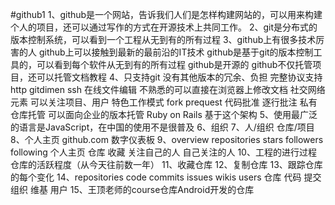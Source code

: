 #github1
1、github是一个网站，告诉我们人们是怎样构建网站的，可以用来构建个人的项目，还可以通过写作的方式在开源技术上共同工作。
2、git是分布式的版本控制系统，可以看到一个工程从无到有的所有过程
3、github上有很多技术厉害的人
github上可以接触到最新的最前沿的IT技术
github是基于git的版本控制工具的，可以看到每个软件从无到有的所有过程
github是开源的
github不仅托管项目，还可以托管文档教程
4、只支持git  没有其他版本的冗余、负担
 完整协议支持 http gitdimen ssh
 在线文件编辑 不熟悉的可以直接在浏览器上修改文档
 社交网络元素 可以关注项目、用户
 特色工作模式 fork prequest 代码批准 逐行批注
 私有仓库托管 可以面向企业的版本托管
 Ruby on Rails 基于这个架构
5、使用最广泛的语言是JavaScript，在中国的使用不是很普及
6、组织
7、人/组织 仓库/项目
8、个人主页 github.com 数字仪表板
9、overview repositories stars followers     following
   个人主页 仓库         收藏  关注自己的人  自己关注的人
10、工程的进行过程  仓库的活跃程度（从今天往前数一年）
11、收藏仓库
12、复制仓库
13、跟踪仓库的每个变化
14、repositories code commits issues wikis users
    仓库         代码 提交    组织   维基  用户
15、王顶老师的course仓库Android开发的仓库
